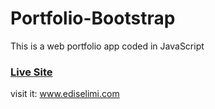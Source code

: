 # Portfolio-Bootstrap
This is a web portfolio app coded in JavaScript

### [Live Site](www.ediselimi.com)

visit it:
www.ediselimi.com
